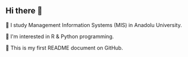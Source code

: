 ## Hi there 👋

🎒 I study Management Information Systems (MIS) in Anadolu University.

🌱 I'm interested in R & Python programming.

🤔 This is my first README document on GitHub.

<!--
**mellenik/mellenik** is a ✨ _special_ ✨ repository because its `README.md` (this file) appears on your GitHub profile.

Here are some ideas to get you started:

- 🔭 I’m currently working on ...
- 🌱 I’m currently learning ...
- 👯 I’m looking to collaborate on ...
- 🤔 I’m looking for help with ...
- 💬 Ask me about ...
- 📫 How to reach me: ...
- 😄 Pronouns: ...
- ⚡ Fun fact: ...
-->
